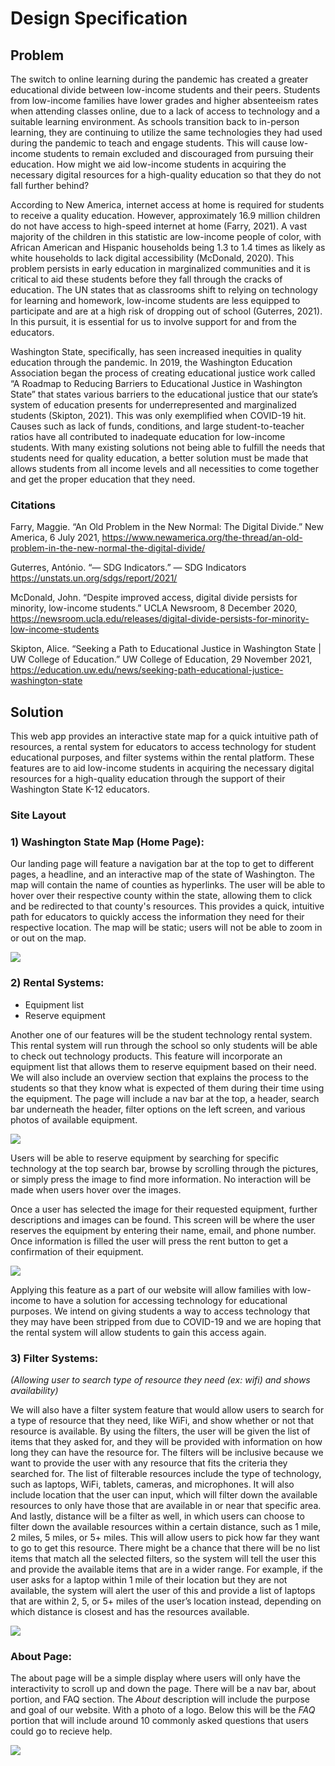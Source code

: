  # Design Specification

 ## Problem 

The switch to online learning during the pandemic has created a greater educational divide between low-income students and their peers. Students from low-income families have lower grades and higher absenteeism rates when attending classes online, due to a lack of access to technology and a suitable learning environment. As schools transition back to in-person learning, they are continuing to utilize the same technologies they had used during the pandemic to teach and engage students. This will cause low-income students to remain excluded and discouraged from pursuing their education. How might we aid low-income students in acquiring the necessary digital resources for a high-quality education so that they do not fall further behind?

According to New America, internet access at home is required for students to receive a quality education. However, approximately 16.9 million children do not have access to high-speed internet at home (Farry, 2021). A vast majority of the children in this statistic are low-income people of color, with African American and Hispanic households being 1.3 to 1.4 times as likely as white households to lack digital accessibility (McDonald, 2020). This problem persists in early education in marginalized communities and it is critical to aid these students before they fall through the cracks of education. The UN states that as classrooms shift to relying on technology for learning and homework, low-income students are less equipped to participate and are at a high risk of dropping out of school (Guterres,  2021). In this pursuit, it is essential for us to involve support for and from the educators. 

Washington State, specifically, has seen increased inequities in quality education through the pandemic. In 2019, the Washington Education Association began the process of creating educational justice work called “A Roadmap to Reducing Barriers to Educational Justice in Washington State” that states various barriers to the educational justice that our state’s system of education presents for underrepresented and marginalized students (Skipton, 2021). This was only exemplified when COVID-19 hit. Causes such as lack of funds, conditions, and large student-to-teacher ratios have all contributed to inadequate education for low-income students. With many existing solutions not being able to fulfill the needs that students need for quality education, a better solution must be made that allows students from all income levels and all necessities to come together and get the proper education that they need.


 ### Citations
Farry, Maggie. “An Old Problem in the New Normal: The Digital Divide.” New America, 6 July 2021, 	https://www.newamerica.org/the-thread/an-old-problem-in-the-new-normal-the-digital-divide/

Guterres, António. “— SDG Indicators.” — SDG Indicators https://unstats.un.org/sdgs/report/2021/

McDonald, John. “Despite improved access, digital divide persists for minority, low-income students.”  UCLA Newsroom, 8 December 2020, https://newsroom.ucla.edu/releases/digital-divide-persists-for-minority-low-income-students

Skipton, Alice. “Seeking a Path to Educational Justice in Washington State | UW College of Education.” UW College of Education, 29 November 2021, https://education.uw.edu/news/seeking-path-educational-justice-washington-state

 

 ## Solution
 
 This web app provides an interactive state map for a quick intuitive path of resources, a rental system for educators to access technology for student educational purposes, and filter systems within the rental platform. These features are to aid low-income students in acquiring the necessary digital resources for a high-quality education through the support of their Washington State  K-12 educators.

### Site Layout


### 1) Washington State Map (Home Page):

Our landing page will feature a navigation bar at the top to get to different pages, a headline, and an interactive map of the state of Washington. The map will contain the name of counties as hyperlinks. The user will be able to hover over their respective county within the state, allowing them to click and be redirected to that county's resources. This provides a quick, intuitive path for educators to quickly access the information they need for their respective location. The map will be static; users will not be able to zoom in or out on the map.

<img src="diagrams/Home.jpg">


### 2) Rental Systems:

- Equipment list
- Reserve equipment

Another one of our features will be the student technology rental system. This rental system will run through the school so only students will be able to check out technology products. This feature will incorporate an equipment list that allows them to reserve equipment based on their need. We will also include an overview section that explains the process to the students so that they know what is expected of them during their time using the equipment. The page will include a nav bar at the top, a header, search bar underneath the header, filter options on the left screen, and various photos of available equipment. 

<img src="diagrams/Rentals.jpg">

Users will be able to reserve equipment by searching for specific technology at the top search bar, browse by scrolling through the pictures, or simply press the image to find more information. No interaction will be made when users hover over the images. 

Once a user has selected the image for their requested equipment, further descriptions and images can be found. This screen will be where the user reserves the equipment by entering their name, email, and phone number. Once information is filled the user will press the rent button to get a confirmation of their equipment. 

<img src="diagrams/Rental selected.jpg">

Applying this feature as a part of our website will allow families with low-income to have a solution for accessing technology for educational purposes. We intend on giving students a way to access technology that they may have been stripped from due to COVID-19 and we are hoping that the rental system will allow students to gain this access again.


### 3) Filter Systems:

_(Allowing user to search type of resource they need (ex: wifi) and shows availability)_ 

We will also have a filter system feature that would allow users to search for a type of resource that they need, like WiFi, and show whether or not that resource is available. By using the filters, the user will be given the list of items that they asked for, and they will be provided with information on how long they can have the resource for. The filters will be inclusive because we want to provide the user with any resource that fits the criteria they searched for. The list of filterable resources include the type of technology, such as laptops, WiFi, tablets, cameras, and microphones. It will also include location that the user can input, which will filter down the available resources to only have those that are available in or near that specific area. And lastly, distance will be a filter as well, in which users can choose to filter down the available resources within a certain distance, such as 1 mile, 2 miles, 5 miles, or 5+ miles. This will allow users to pick how far they want to go to get this resource. There might be a chance that there will be no list items that match all the selected filters, so the system will tell the user this and provide the available items that are in a wider range. For example, if the user asks for a laptop within 1 mile of their location but they are not available, the system will alert the user of this and provide a list of laptops that are within 2, 5, or 5+ miles of the user’s location instead, depending on which distance is closest and has the resources available. 


<img src="diagrams/Rentals (filters applied).jpg">


### About Page:

The about page will be a simple display where users will only have the interactivity to scroll up and down the page. There will be a nav bar, about portion, and FAQ section. The _About_ description will include the purpose and goal of our website. With a photo of a logo. Below this will be the _FAQ_ portion that will include around 10 commonly asked questions that users could go to recieve help.

<img src="diagrams/About.jpg">

